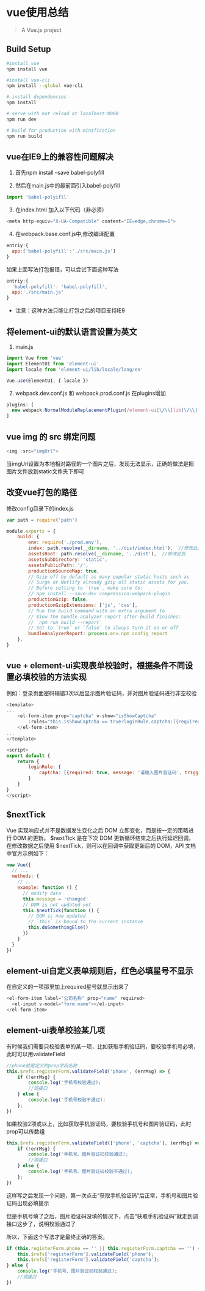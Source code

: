 # vue使用总结

> A Vue.js project

## Build Setup

``` bash
#install vue
npm install vue

#install vue-cli
npm install --global vue-cli

# install dependencies
npm install

# serve with hot reload at localhost:8080
npm run dev

# build for production with minification
npm run build

```

## vue在IE9上的兼容性问题解决

1. 首先npm install –save babel-polyfill

2. 然后在main.js中的最前面引入babel-polyfill

```javascript
import 'babel-polyifll'
```

3. 在index.html 加入以下代码（非必须）

```javascript
<meta http-equiv="X-UA-Compatible" content="IE=edge,chrome=1">
```

4. 在webpack.base.conf.js中,修改编译配置

```javascript
entriy:{ 
  app:['babel-polyfill':'./src/main.js'] 
}
```

如果上面写法打包报错，可以尝试下面这种写法

```javascript
entriy:{ 
  'babel-polyfill': 'babel-polyfill',
  app:'./src/main.js'
}
```

* 注意：这种方法只能让打包之后的项目支持IE9

## 将element-ui的默认语言设置为英文

1. main.js

```javascript
import Vue from 'vue'
import ElementUI from 'element-ui'
import locale from 'element-ui/lib/locale/lang/en'

Vue.use(ElementUI, { locale })
```

2. webpack.dev.conf.js 和 webpack.prod.conf.js 在plugins增加

```javascript
plugins: [
  new webpack.NormalModuleReplacementPlugin(/element-ui[\/\\]lib[\/\\]locale[\/\\]lang[\/\\]zh-CN/, 'element-ui/lib/locale/lang/en')
]
```

## vue img 的 src 绑定问题

```javascript
<img :src="imgUrl">
```

当imgUrl设置为本地相对路径的一个图片之后，发现无法显示，正确的做法是把图片文件放到static文件夹下即可

## 改变vue打包的路径

修改config目录下的index.js

```javascript
var path = require('path')

module.exports = {
    build: {
        env: require('./prod.env'),
        index: path.resolve(__dirname, '../dist/index.html'),  //修改此处
        assetsRoot: path.resolve(__dirname, '../dist'),  //修改此处
        assetsSubDirectory: 'static',
        assetsPublicPath: '/',
        productionSourceMap: true,
        // Gzip off by default as many popular static hosts such as
        // Surge or Netlify already gzip all static assets for you.
        // Before setting to `true`, make sure to:
        // npm install --save-dev compression-webpack-plugin
        productionGzip: false,
        productionGzipExtensions: ['js', 'css'],
        // Run the build command with an extra argument to
        // View the bundle analyzer report after build finishes:
        // `npm run build --report`
        // Set to `true` or `false` to always turn it on or off
        bundleAnalyzerReport: process.env.npm_config_report
    },    
}
```

## vue + element-ui实现表单校验时，根据条件不同设置必填校验的方法实现

例如：登录页面密码输错3次以后显示图片验证码，并对图片验证码进行非空校验

```javascript
<template>
...
    <el-form-item prop="captcha" v-show="isShowCaptcha" 
        :rules="this.isShowCaptcha == true?loginRule.captcha:[{required: false, message: '请输入图片验证码', trigger: 'blur'}]">
    </el-form-item>
...
</template>

<script>
export default {
    return {
        loginRule: {
            captcha: [{required: true, message: '请输入图片验证码', trigger: 'blur'}]
        }
    }
}
</script>
```

## $nextTick

Vue 实现响应式并不是数据发生变化之后 DOM 立即变化，而是按一定的策略进行 DOM 的更新。
$nextTick 是在下次 DOM 更新循环结束之后执行延迟回调，在修改数据之后使用 $nextTick，则可以在回调中获取更新后的 DOM，API 文档中官方示例如下：

```javascript
new Vue({
  // ...
  methods: {
    // ...
    example: function () {
      // modify data
      this.message = 'changed'
      // DOM is not updated yet
      this.$nextTick(function () {
        // DOM is now updated
        // `this` is bound to the current instance
        this.doSomethingElse()
      })
    }
  }
})
```

## element-ui自定义表单规则后，红色必填星号不显示

在自定义的一项那里加上required星号就显示出来了

```javascript
<el-form-item label="公司名称" prop="name" required>
  <el-input v-model="form.name"></el-input>
</el-form-item>
```

## element-ui表单校验某几项

有时候我们需要只校验表单的某一项，比如获取手机验证码，要校验手机号必填，此时可以用validateField

```javascript
//phone就是定义的prop字段名称
this.$refs.registerForm.validateField('phone', (errMsg) => {
    if (!errMsg) {
        console.log('手机号校验通过);
        //调接口
    } else {
        console.log('手机号校验不通过);
    };
})
```

如果校验2项或以上，比如获取手机验证码，要校验手机号和图片验证码，此时prop可以传数组

```javascript
this.$refs.registerForm.validateField(['phone', 'captcha'], (errMsg) => {
    if (!errMsg) {
        console.log('手机号、图片验证码校验通过);
        //调接口
    } else {
        console.log('手机号、图片验证码校验不通过);
    };
})
```

这样写之后发现一个问题，第一次点击“获取手机验证码”后正常，手机号和图片验证码出现必填提示

但是手机号填了之后，图片验证码没填的情况下，点击“获取手机验证码”就走到调接口这步了，说明校验通过了

所以，下面这个写法才是最终正确的答案。

```javascript
if (this.registerForm.phone == '' || this.registerForm.captcha == '') {
    this.$refs['registerForm'].validateField('phone');
    this.$refs['registerForm'].validateField('captcha');
} else {
    console.log('手机号、图片验证码校验通过);
    //调接口
})
```
